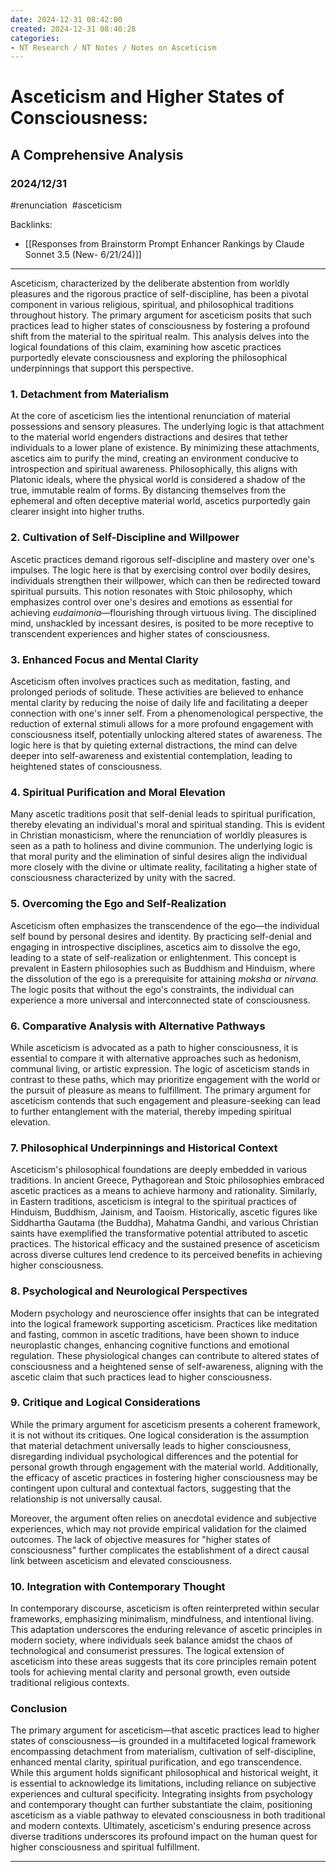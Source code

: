 ```yaml
---
date: 2024-12-31 08:42:00
created: 2024-12-31 08:40:28
categories:
- NT Research / NT Notes / Notes on Asceticism
---
```


# **Asceticism and Higher States of Consciousness:** 

## **A Comprehensive Analysis**

### 2024/12/31

#renunciation  #asceticism

Backlinks:

- [[Responses from Brainstorm Prompt Enhancer Rankings by Claude Sonnet 3.5 (New- 6/21/24)]]

* * *

  

Asceticism, characterized by the deliberate abstention from worldly pleasures and the rigorous practice of self-discipline, has been a pivotal component in various religious, spiritual, and philosophical traditions throughout history. The primary argument for asceticism posits that such practices lead to higher states of consciousness by fostering a profound shift from the material to the spiritual realm. This analysis delves into the logical foundations of this claim, examining how ascetic practices purportedly elevate consciousness and exploring the philosophical underpinnings that support this perspective.

### **1\. Detachment from Materialism**

At the core of asceticism lies the intentional renunciation of material possessions and sensory pleasures. The underlying logic is that attachment to the material world engenders distractions and desires that tether individuals to a lower plane of existence. By minimizing these attachments, ascetics aim to purify the mind, creating an environment conducive to introspection and spiritual awareness. Philosophically, this aligns with Platonic ideals, where the physical world is considered a shadow of the true, immutable realm of forms. By distancing themselves from the ephemeral and often deceptive material world, ascetics purportedly gain clearer insight into higher truths.

### **2\. Cultivation of Self-Discipline and Willpower**

Ascetic practices demand rigorous self-discipline and mastery over one's impulses. The logic here is that by exercising control over bodily desires, individuals strengthen their willpower, which can then be redirected toward spiritual pursuits. This notion resonates with Stoic philosophy, which emphasizes control over one's desires and emotions as essential for achieving _eudaimonia_—flourishing through virtuous living. The disciplined mind, unshackled by incessant desires, is posited to be more receptive to transcendent experiences and higher states of consciousness.

### **3\. Enhanced Focus and Mental Clarity**

Asceticism often involves practices such as meditation, fasting, and prolonged periods of solitude. These activities are believed to enhance mental clarity by reducing the noise of daily life and facilitating a deeper connection with one's inner self. From a phenomenological perspective, the reduction of external stimuli allows for a more profound engagement with consciousness itself, potentially unlocking altered states of awareness. The logic here is that by quieting external distractions, the mind can delve deeper into self-awareness and existential contemplation, leading to heightened states of consciousness.

### **4\. Spiritual Purification and Moral Elevation**

Many ascetic traditions posit that self-denial leads to spiritual purification, thereby elevating an individual's moral and spiritual standing. This is evident in Christian monasticism, where the renunciation of worldly pleasures is seen as a path to holiness and divine communion. The underlying logic is that moral purity and the elimination of sinful desires align the individual more closely with the divine or ultimate reality, facilitating a higher state of consciousness characterized by unity with the sacred.

### **5\. Overcoming the Ego and Self-Realization**

Asceticism often emphasizes the transcendence of the ego—the individual self bound by personal desires and identity. By practicing self-denial and engaging in introspective disciplines, ascetics aim to dissolve the ego, leading to a state of self-realization or enlightenment. This concept is prevalent in Eastern philosophies such as Buddhism and Hinduism, where the dissolution of the ego is a prerequisite for attaining _moksha_ or _nirvana_. The logic posits that without the ego's constraints, the individual can experience a more universal and interconnected state of consciousness.

### **6\. Comparative Analysis with Alternative Pathways**

While asceticism is advocated as a path to higher consciousness, it is essential to compare it with alternative approaches such as hedonism, communal living, or artistic expression. The logic of asceticism stands in contrast to these paths, which may prioritize engagement with the world or the pursuit of pleasure as means to fulfillment. The primary argument for asceticism contends that such engagement and pleasure-seeking can lead to further entanglement with the material, thereby impeding spiritual elevation.

### **7\. Philosophical Underpinnings and Historical Context**

Asceticism's philosophical foundations are deeply embedded in various traditions. In ancient Greece, Pythagorean and Stoic philosophies embraced ascetic practices as a means to achieve harmony and rationality. Similarly, in Eastern traditions, asceticism is integral to the spiritual practices of Hinduism, Buddhism, Jainism, and Taoism. Historically, ascetic figures like Siddhartha Gautama (the Buddha), Mahatma Gandhi, and various Christian saints have exemplified the transformative potential attributed to ascetic practices. The historical efficacy and the sustained presence of asceticism across diverse cultures lend credence to its perceived benefits in achieving higher consciousness.

### **8\. Psychological and Neurological Perspectives**

Modern psychology and neuroscience offer insights that can be integrated into the logical framework supporting asceticism. Practices like meditation and fasting, common in ascetic traditions, have been shown to induce neuroplastic changes, enhancing cognitive functions and emotional regulation. These physiological changes can contribute to altered states of consciousness and a heightened sense of self-awareness, aligning with the ascetic claim that such practices lead to higher consciousness.

### **9\. Critique and Logical Considerations**

While the primary argument for asceticism presents a coherent framework, it is not without its critiques. One logical consideration is the assumption that material detachment universally leads to higher consciousness, disregarding individual psychological differences and the potential for personal growth through engagement with the material world. Additionally, the efficacy of ascetic practices in fostering higher consciousness may be contingent upon cultural and contextual factors, suggesting that the relationship is not universally causal.

Moreover, the argument often relies on anecdotal evidence and subjective experiences, which may not provide empirical validation for the claimed outcomes. The lack of objective measures for "higher states of consciousness" further complicates the establishment of a direct causal link between asceticism and elevated consciousness.

### **10\. Integration with Contemporary Thought**

In contemporary discourse, asceticism is often reinterpreted within secular frameworks, emphasizing minimalism, mindfulness, and intentional living. This adaptation underscores the enduring relevance of ascetic principles in modern society, where individuals seek balance amidst the chaos of technological and consumerist pressures. The logical extension of asceticism into these areas suggests that its core principles remain potent tools for achieving mental clarity and personal growth, even outside traditional religious contexts.

### **Conclusion**

The primary argument for asceticism—that ascetic practices lead to higher states of consciousness—is grounded in a multifaceted logical framework encompassing detachment from materialism, cultivation of self-discipline, enhanced mental clarity, spiritual purification, and ego transcendence. While this argument holds significant philosophical and historical weight, it is essential to acknowledge its limitations, including reliance on subjective experiences and cultural specificity. Integrating insights from psychology and contemporary thought can further substantiate the claim, positioning asceticism as a viable pathway to elevated consciousness in both traditional and modern contexts. Ultimately, asceticism's enduring presence across diverse traditions underscores its profound impact on the human quest for higher consciousness and spiritual fulfillment.

* * *